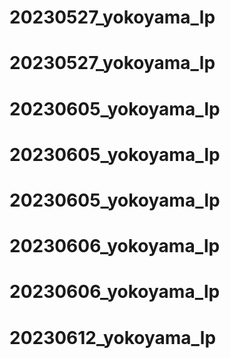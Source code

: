# 20230527_yokoyama_lp
# 20230527_yokoyama_lp
# 20230605_yokoyama_lp
# 20230605_yokoyama_lp
# 20230605_yokoyama_lp
# 20230606_yokoyama_lp
# 20230606_yokoyama_lp
# 20230612_yokoyama_lp
